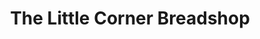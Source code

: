 ---
title: "The Little Corner Breadshop"
url: /santa-rosa/the-little-corner-breadshop/
shop: Bäckerei
---